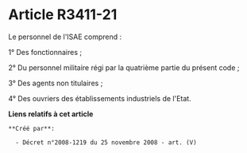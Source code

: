 # Article R3411-21

Le personnel de l'ISAE comprend :

1° Des fonctionnaires ;

2° Du personnel militaire régi par la quatrième partie du présent code ;

3° Des agents non titulaires ;

4° Des ouvriers des établissements industriels de l'Etat.

**Liens relatifs à cet article**

	**Créé par**:

	  - Décret n°2008-1219 du 25 novembre 2008 - art. (V)
